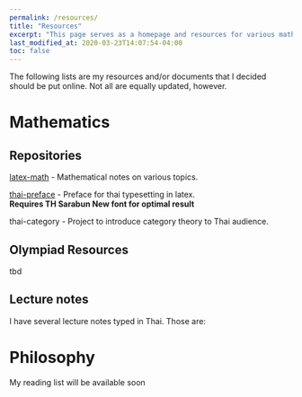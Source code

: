 ```yaml
---
permalink: /resources/
title: "Resources"
excerpt: "This page serves as a homepage and resources for various mathematical and philosophical works by me."
last_modified_at: 2020-03-23T14:07:54-04:00
toc: false
---
```


The following lists are my resources and/or documents that I decided should be put online. Not all are equally updated, however.

# Mathematics

## Repositories

[latex-math](/latex-math/ "latex-math") - Mathematical notes on various topics.

[thai-preface](/thai-preface/ "thai-preface") - Preface for thai typesetting in latex.  
**Requires TH Sarabun New font for optimal result**

thai-category - Project to introduce category theory to Thai audience.

## Olympiad Resources
tbd

## Lecture notes
I have several lecture notes typed in Thai. Those are:

# Philosophy

My reading list will be available soon
